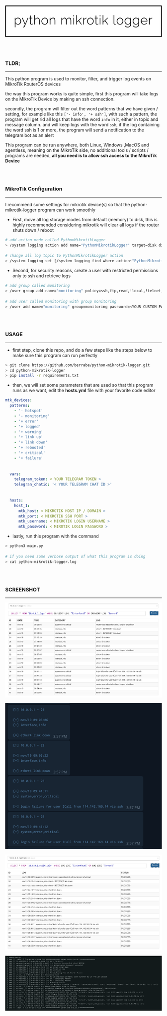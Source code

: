 <p align="center">
  <img src="docs/logo.png">
</p>

<br/><br/>
### TLDR;
---
This python program is used to monitor, filter, and trigger log events on MikroTik RouterOS devices

the way this program works is quite simple, first this program will take logs on the MikroTik Device by making an ssh connection.

secondly, the program will filter out the word patterns that we have given / setting, for example like this `['- info', '+ ssh']`, with such a pattern, the program will get rid all logs that have the word `info` in it, either in topic and message column. and will keep logs with the word `ssh`, if the log containing the word ssh is 1 or more, the program will send a notification to the telegram bot as an alert

This program can be run anywhere, both Linux, Windows ,MacOS and agentless, meaning on the MikroTik side, no additional tools / scripts / programs are needed, **all you need is to allow ssh access to the MikroTik Device**


<br/><br/>
### MikroTik Configuration
---
I recommend some settings for mikrotik device(s) so that the python-mikrotik-logger program can work smoothly
- First, move all log storage modes from default (memory) to disk, this is highly recommended considering mikrotik will clear all logs if the router shuts down / reboot
```sh
# add action mode called PythonMikrotikLogger
> /system logging action add name="PythonMikrotikLogger" target=disk disk-file-name="PythonMikrotikLogger" disk-lines-per-file=2000 disk-file-count=1 disk-stop-on-full=no

# change all log topic to PythonMikrotikLogger action
> /system logging set [/system logging find where action~"PythonMikrotikLogger"] action=PythonMikrotikLogger
```

- Second, for security reasons, create a user with restricted permissions only to ssh and retrieve logs
```sh
# add group called monitoring
> /user group add name="monitoring" policy=ssh,ftp,read,!local,!telnet,!reboot,!write,!policy,!test,!winbox,!password,!web,!sniff,!sensitive,!api,!romon,!dude,!tikapp skin=default

# add user called monitoring with group monitoring
> /user add name="monitoring" group=monitoring password=<YOUR CUSTOM PASSWORD>
```


<br/><br/>
### USAGE
---
- first step, clone this repo, and do a few steps like the steps below to make sure this program can run perfectly
```sh
> git clone https://github.com/berrabe/python-mikrotik-logger.git
> cd python-mikrotik-logger
> pip install -r requirements.txt
```

- then, we will set some parameters that are used so that this program runs as we want, edit the **hosts.yml** file with your favorite code editor
```yaml
mtk_devices:
  patterns:
    - '- hotspot'
    - '- monitoring'
    - '+ error'
    - '+ logged'
    - '+ warning'
    - '+ link up'
    - '+ link down'
    - '+ rebooted'
    - '+ critical'
    - '+ failure'


  vars:
    telegram_token: < YOUR TELEGRAM TOKEN >
    telegran_chatid: '< YOUR TELEGRAM CHAT ID >'


  hosts:
    host_1:
      mtk_host: < MIKROTIK HOST IP / DOMAIN >
      mtk_port: < MIKROTIK SSH PORT >
      mtk_username: < MIKROTIK LOGIN USERNAME >
      mtk_password: < MIROTIK LOGIN PASSWORD >

```

- lastly, run this program with the command
```sh
> python3 main.py

# if you need some verbose output of what this program is doing
> cat python-mikrotik-logger.log
```

<br/><br/>
### SCREENSHOT
---
<p align="center">
  <img src="docs/filtered_log.png">
</p>

<p align="center">
  <img src="docs/telegram.png">
</p>

<p align="center">
  <img src="docs/telegram_status.png">
</p>

<p align="center">
  <img src="docs/logger.png">
</p>